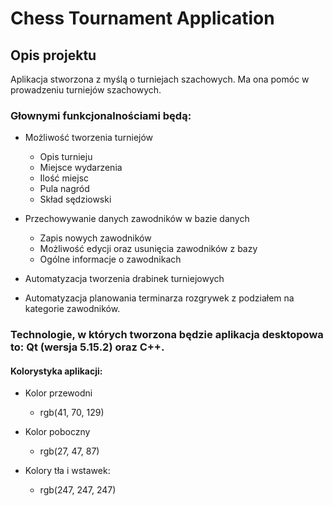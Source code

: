 # Chess Tournament Application

## Opis projektu
Aplikacja stworzona z myślą o turniejach szachowych. Ma ona pomóc w prowadzeniu turniejów szachowych.

### Głownymi funkcjonalnościami będą:
* Możliwość tworzenia turniejów
  * Opis turnieju
  * Miejsce wydarzenia
  * Ilość miejsc
  * Pula nagród
  * Skład sędziowski

* Przechowywanie danych zawodników w bazie danych
  * Zapis nowych zawodników
  * Możliwość edycji oraz usunięcia zawodników z bazy
  * Ogólne informacje o zawodnikach

* Automatyzacja tworzenia drabinek turniejowych

* Automatyzacja planowania terminarza rozgrywek z podziałem na kategorie zawodników.

### Technologie, w których tworzona będzie aplikacja desktopowa to: Qt (wersja 5.15.2) oraz C++.


#### Kolorystyka aplikacji:
* Kolor przewodni
  * rgb(41, 70, 129)

* Kolor poboczny
  * rgb(27, 47, 87)
* Kolory tła i wstawek:
  * rgb(247, 247, 247)
